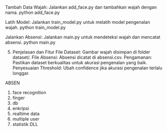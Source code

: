 Tambah Data Wajah: Jalankan add_face.py dan tambahkan wajah dengan nama.
    python add_face.py

Latih Model: Jalankan train_model.py untuk melatih model pengenalan wajah.
    python train_model.py

Jalankan Absensi: Jalankan main.py untuk mendeteksi wajah dan mencatat absensi.
    python main.py



5. Penjelasan dan Fitur
File Dataset: Gambar wajah disimpan di folder dataset/.
File Absensi: Absensi dicatat di absensi.csv.
Pengamanan: Pastikan dataset berkualitas untuk akurasi pengenalan yang baik.
Penyesuaian Threshold: Ubah confidence jika akurasi pengenalan terlalu longgar.

ABSEN
1. face recognition
2. finger
3. db
4. enkripsi
5. realtime data
6. multiple user
7. statistik
DLL